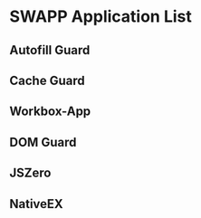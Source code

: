 # SWAPP Application List

## Autofill Guard

## Cache Guard

## Workbox-App

## DOM Guard

## JSZero

## NativeEX
